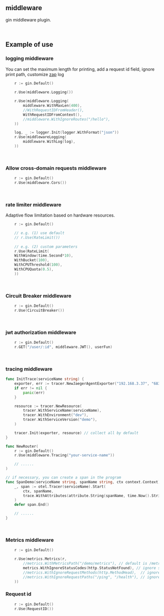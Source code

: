 ## middleware

gin middleware plugin.

<br>

## Example of use

### logging middleware

You can set the maximum length for printing, add a request id field, ignore print path, customize [zap](go.uber.org/zap) log

```go
    r := gin.Default()
	
    r.Use(middleware.Logging())

    r.Use(middleware.Logging(
        middleware.WithMaxLen(400),
		//WithRequestIDFromHeader(),
		WithRequestIDFromContext(),
        //middleware.WithIgnoreRoutes("/hello"),
    ))

    log, _ := logger.Init(logger.WithFormat("json"))
    r.Use(middlewareLogging(
        middleware.WithLog(log),
    ))
```

<br>

### Allow cross-domain requests middleware

```go
    r := gin.Default()
    r.Use(middleware.Cors())
```

<br>

### rate limiter middleware

Adaptive flow limitation based on hardware resources.

```go
	r := gin.Default()

    // e.g. (1) use default
    // r.Use(RateLimit())
    
    // e.g. (2) custom parameters
    r.Use(RateLimit(
    WithWindow(time.Second*10),
    WithBucket(100),
    WithCPUThreshold(100),
    WithCPUQuota(0.5),
    ))
```

<br>

### Circuit Breaker middleware

```go
    r := gin.Default()
    r.Use(CircuitBreaker())
```
<br>

### jwt authorization middleware

```go
    r := gin.Default()
    r.GET("/user/:id", middleware.JWT(), userFun)
```
<br>

### tracing middleware

```go
func InitTrace(serviceName string) {
	exporter, err := tracer.NewJaegerAgentExporter("192.168.3.37", "6831")
	if err != nil {
		panic(err)
	}

	resource := tracer.NewResource(
		tracer.WithServiceName(serviceName),
		tracer.WithEnvironment("dev"),
		tracer.WithServiceVersion("demo"),
	)

	tracer.Init(exporter, resource) // collect all by default
}

func NewRouter(
    r := gin.Default()
    r.Use(middleware.Tracing("your-service-name"))

    // ......
)

// if necessary, you can create a span in the program
func SpanDemo(serviceName string, spanName string, ctx context.Context) {
	_, span := otel.Tracer(serviceName).Start(
		ctx, spanName,
		trace.WithAttributes(attribute.String(spanName, time.Now().String())),
	)
	defer span.End()

	// ......
}
```

<br>

### Metrics middleware

```go
	r := gin.Default()

	r.Use(metrics.Metrics(r,
		//metrics.WithMetricsPath("/demo/metrics"), // default is /metrics
		metrics.WithIgnoreStatusCodes(http.StatusNotFound), // ignore status codes
		//metrics.WithIgnoreRequestMethods(http.MethodHead),  // ignore request methods
		//metrics.WithIgnoreRequestPaths("/ping", "/health"), // ignore request paths
	))
```

### Request id

```go
	r := gin.Default()
    r.Use(RequestID())
```
